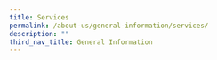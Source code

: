 ```yaml
---
title: Services
permalink: /about-us/general-information/services/
description: ""
third_nav_title: General Information
---
```

